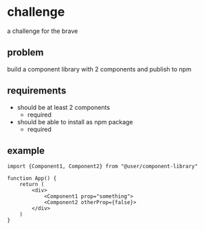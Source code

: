 # challenge

a challenge for the brave

## problem
build a component library with 2 components and publish to npm

## requirements
- should be at least 2 components
    - required
- should be able to install as npm package
    - required

## example
```tsx
import {Component1, Component2} from "@user/component-library"

function App() {
    return (
        <div>
            <Component1 prop="something">
            <Component2 otherProp={false}>
        </div>
    )
}
```